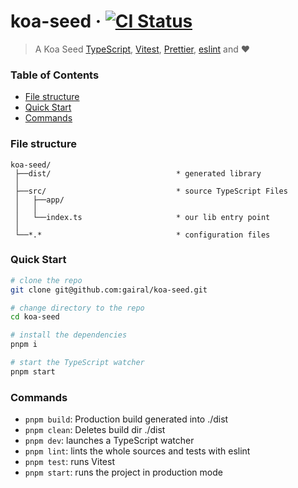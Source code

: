 # koa-seed &middot; [![CI Status](https://github.com/gairal/koa-seed/workflows/CI/badge.svg)](https://github.com/gairal/koa-seed/actions)

> A Koa Seed [TypeScript](https://www.typescriptlang.org/),
> [Vitest](https://vitest.dev), [Prettier](https://prettier.io/), [eslint](https://eslint.org/) and ❤️

### Table of Contents

- [File structure](#file-structure)
- [Quick Start](#quick-start)
- [Commands](#commands)

### File structure

```markup
koa-seed/
 ├──dist/                            * generated library
 │
 ├──src/                             * source TypeScript Files
 │   ├──app/
 │   │
 │   └──index.ts                     * our lib entry point
 │
 └──*.*                              * configuration files
```

### Quick Start

```bash
# clone the repo
git clone git@github.com:gairal/koa-seed.git

# change directory to the repo
cd koa-seed

# install the dependencies
pnpm i

# start the TypeScript watcher
pnpm start
```

### Commands

- `pnpm build`: Production build generated into ./dist
- `pnpm clean`: Deletes build dir ./dist
- `pnpm dev`: launches a TypeScript watcher
- `pnpm lint`: lints the whole sources and tests with eslint
- `pnpm test`: runs Vitest
- `pnpm start`: runs the project in production mode
